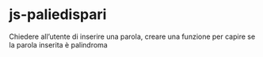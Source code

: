 # js-paliedispari
Chiedere all’utente di inserire una parola, creare una funzione per capire se la parola inserita è palindroma
